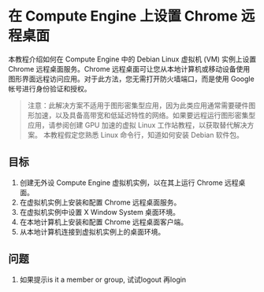 
# 在 Compute Engine 上设置 Chrome 远程桌面
本教程介绍如何在 Compute Engine 中的 Debian Linux 虚拟机 (VM) 实例上设置 Chrome 远程桌面服务。Chrome 远程桌面可让您从本地计算机或移动设备使用图形界面远程访问应用。对于此方法，您无需打开防火墙端口，而是使用 Google 帐号进行身份验证和授权。

>注意：此解决方案不适用于图形密集型应用，因为此类应用通常需要硬件图形加速，以及具备高带宽和低延迟特性的网络。如果要远程运行图形密集型应用，请参阅创建 GPU 加速的虚拟 Linux 工作站教程，以获取替代解决方案。
本教程假定您熟悉 Linux 命令行，知道如何安装 Debian 软件包。

## 目标
1. 创建无外设 Compute Engine 虚拟机实例，以在其上运行 Chrome 远程桌面。
2. 在虚拟机实例上安装和配置 Chrome 远程桌面服务。
3. 在虚拟机实例中设置 X Window System 桌面环境。
4. 在本地计算机上安装和配置 Chrome 远程桌面客户端。
5. 从本地计算机连接到虚拟机实例上的桌面环境。

## 问题
1. 如果提示is it a member or group, 试试logout 再login
